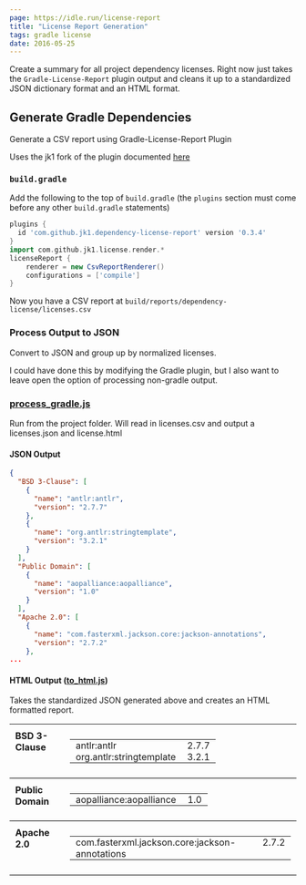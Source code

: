 ```yaml
---
page: https://idle.run/license-report
title: "License Report Generation"
tags: gradle license
date: 2016-05-25
---
```


Create a summary for all project dependency licenses.
Right now just takes the `Gradle-License-Report` plugin output and cleans
it up to a standardized JSON dictionary format and an HTML format.


## Generate Gradle Dependencies

Generate a CSV report using Gradle-License-Report Plugin

Uses the jk1 fork of the plugin documented [here](https://github.com/jk1/Gradle-License-Report)

### `build.gradle`

Add the following to the top of `build.gradle` 
(the `plugins` section must come before any other `build.gradle` statements)

```gradle
plugins {
  id 'com.github.jk1.dependency-license-report' version '0.3.4'
}
import com.github.jk1.license.render.*
licenseReport {
    renderer = new CsvReportRenderer()
    configurations = ['compile']
}
```

Now you have a CSV report at
`build/reports/dependency-license/licenses.csv`


### Process Output to JSON

Convert to JSON and group up by normalized licenses.

I could have done this by modifying the Gradle plugin, but I also want to leave 
open the option of processing non-gradle output.

### [process_gradle.js](https://github.com/idlerun/license-report/blob/master/process_gradle.js)
Run from the project folder. Will read in licenses.csv and output a licenses.json and license.html


#### JSON Output

```json
{
  "BSD 3-Clause": [
    {
      "name": "antlr:antlr",
      "version": "2.7.7"
    },
    {
      "name": "org.antlr:stringtemplate",
      "version": "3.2.1"
    }
  ],
  "Public Domain": [
    {
      "name": "aopalliance:aopalliance",
      "version": "1.0"
    }
  ],
  "Apache 2.0": [
    {
      "name": "com.fasterxml.jackson.core:jackson-annotations",
      "version": "2.7.2"
    },
...
```

#### HTML Output ([to_html.js](https://github.com/idlerun/license-report/blob/master/to_html.js))

Takes the standardized JSON generated above and creates an HTML formatted report.

<style>
table {
  border-collapse: collapse;
}
tbody {
  vertical-align: top;
}
.licenseName {
  font-weight: bold;
}
.licenseName, .artifacts {
  padding: 10px;
}
.licenseRow {
  border-bottom: 1pt solid black;
}
.artifactName, .artifactVersion {
  padding: 0 10px;
}
</style>
<table>
<tbody>
<tr class="licenseRow">
  <td class="licenseName">BSD 3-Clause</td>
  <td class="artifacts">
    <table>
    <tbody>
        <tr>
        <td class="artifactName">
          antlr:antlr
        </td>
        <td class="artifactVersion">
          2.7.7
        </td>
        </tr>
        <tr>
        <td class="artifactName">
          org.antlr:stringtemplate
        </td>
        <td class="artifactVersion">
          3.2.1
        </td>
        </tr>
    </tbody>
    </table>
  </td>
</tr>
<tr class="licenseRow">
  <td class="licenseName">Public Domain</td>
  <td class="artifacts">
    <table>
    <tbody>
        <tr>
        <td class="artifactName">
          aopalliance:aopalliance
        </td>
        <td class="artifactVersion">
          1.0
        </td>
        </tr>
    </tbody>
    </table>
  </td>
</tr>
<tr class="licenseRow">
  <td class="licenseName">Apache 2.0</td>
  <td class="artifacts">
    <table>
    <tbody>
        <tr>
        <td class="artifactName">
          com.fasterxml.jackson.core:jackson-annotations
        </td>
        <td class="artifactVersion">
          2.7.2
        </td>
        </tr>
    </tbody>
  </td>
</tr>
</tbody>
</table>
